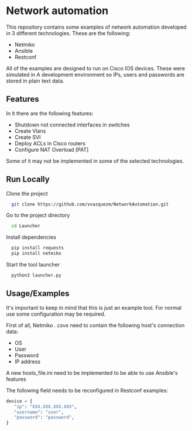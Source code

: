 
# Network automation

This repository contains some examples of network automation developed in 3 different technologies.
These are the following:

- Netmiko
- Ansible
- Restconf

All of the examples are designed to run on Cisco IOS devices. These were simulated in
A development environment so IPs, users and passwords are stored in plain text data.


## Features
In it there are the following features:

- Shutdown not connected interfaces in switches
- Create Vlans
- Create SVI
- Deploy ACLs in Cisco routers
- Configure NAT Overload [PAT]

Some of it may not be implemented in some of the selected technologies.

## Run Locally

Clone the project

```bash
  git clone https://github.com/vvazquezm/NetworkAutomation.git
```

Go to the project directory

```bash
  cd Launcher
```

Install dependencies

```bash
  pip install requests
  pip install netmiko
```

Start the tool launcher

```bash
  python3 launcher.py
```


## Usage/Examples
It's important to keep in mind that this is just an example tool. For normal use
some configuration may be required.

First of all, Netmiko *. csvs* need to contain the following host's connection data:

  - OS
  - User
  - Password
  - IP address

A new hosts_file.ini need to be implemented to be able to use Ansible's features

The following field needs to be reconfigured in Restconf examples:
```python
device = {
   "ip": "XXX.XXX.XXX.XXX",
   "username": "user",
   "password": "password",
}
```

